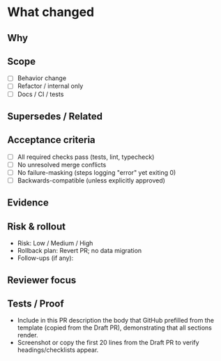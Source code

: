 # What changed
<!-- 1–2 sentences; plain-English summary -->

## Why
<!-- Problem, user impact, or test/infra need -->

## Scope
- [ ] Behavior change
- [ ] Refactor / internal only
- [ ] Docs / CI / tests

## Supersedes / Related
<!-- List PRs this replaces; e.g., closes #143, supersedes #142, #141, #134 -->

## Acceptance criteria
- [ ] All required checks pass (tests, lint, typecheck)
- [ ] No unresolved merge conflicts
- [ ] No failure-masking (steps logging "error" yet exiting 0)
- [ ] Backwards-compatible (unless explicitly approved)

## Evidence
<!-- Paste key logs, test output, or screenshots.
     If CI adds validators (e.g., artefact checks), link to their pass/fail lines. -->

## Risk & rollout
- Risk: Low / Medium / High
- Rollback plan: Revert PR; no data migration
- Follow-ups (if any): <!-- links or TODOs -->

## Reviewer focus
<!-- Pointers to tricky files/decisions; what you want feedback on -->

## Tests / Proof
- Include in this PR description the body that GitHub prefilled from the template (copied from the Draft PR), demonstrating that all sections render.
- Screenshot or copy the first 20 lines from the Draft PR to verify headings/checklists appear.

